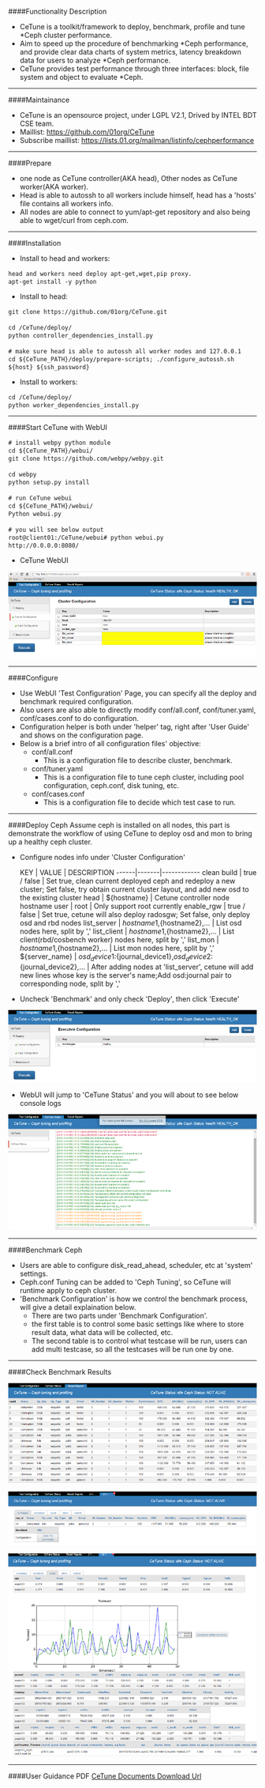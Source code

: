
####Functionality Description
- CeTune is a toolkit/framework to deploy, benchmark, profile and tune *Ceph cluster performance. 
- Aim to speed up the procedure of benchmarking *Ceph performance, and provide clear data charts of system metrics, latency breakdown data for users to analyze *Ceph performance.
- CeTune provides test performance through three interfaces: block, file system and object to evaluate *Ceph.

* * *
####Maintainance
- CeTune is an opensource project, under LGPL V2.1, Drived by INTEL BDT CSE team.
- Maillist: https://github.com/01org/CeTune
- Subscribe maillist: https://lists.01.org/mailman/listinfo/cephperformance

* * *
####Prepare
- one node as CeTune controller(AKA head), Other nodes as CeTune worker(AKA worker).
- Head is able to autossh to all workers include himself, head has a 'hosts' file contains all workers info.
- All nodes are able to connect to yum/apt-get repository and also being able to wget/curl from ceph.com.

* * *
####Installation
- Install to head and workers:

```
head and workers need deploy apt-get,wget,pip proxy.
apt-get install -y python
```

- Install to head:

```
git clone https://github.com/01org/CeTune.git

cd /CeTune/deploy/
python controller_dependencies_install.py

# make sure head is able to autossh all worker nodes and 127.0.0.1
cd ${CeTune_PATH}/deploy/prepare-scripts; ./configure_autossh.sh ${host} ${ssh_password}
```

- Install to workers:

```
cd /CeTune/deploy/
python worker_dependencies_install.py
```

* * *
####Start CeTune with WebUI

```
# install webpy python module
cd ${CeTune_PATH}/webui/ 
git clone https://github.com/webpy/webpy.git

cd webpy
python setup.py install

# run CeTune webui
cd ${CeTune_PATH}/webui/
Python webui.py

# you will see below output
root@client01:/CeTune/webui# python webui.py
http://0.0.0.0:8080/
```
- CeTune WebUI

![webui.png](static/pic/webui.png)

* * *
####Configure
- Use WebUI 'Test Configuration' Page, you can specify all the deploy and benchmark required configuration.
- Also users are also able to directly modify conf/all.conf, conf/tuner.yaml, conf/cases.conf to do configuration.
- Configuration helper is both under 'helper' tag, right after 'User Guide' and shows on the configuration page.
- Below is a brief intro of all configuration files' objective:
    - conf/all.conf
        - This is a configuration file to describe cluster, benchmark.
    - conf/tuner.yaml
        - This is a configuration file to tune ceph cluster, including pool configuration, ceph.conf, disk tuning, etc.
    - conf/cases.conf
        - This is a configuration file to decide which test case to run.

* * *
####Deploy Ceph
Assume ceph is installed on all nodes, this part is demonstrate the workflow of using CeTune to deploy osd and mon to bring up a healthy ceph cluster.
- Configure nodes info under 'Cluster Configuration'

  KEY | VALUE | DESCRIPTION
------|-------|------------
  clean build | true / false | Set true, clean current deployed ceph and redeploy a new cluster; Set false, try obtain current cluster layout, and add new osd to the existing cluster
  head | ${hostname} | Cetune controller node hostname
  user | root | Only support root currently
  enable_rgw | true / false | Set true, cetune will also deploy radosgw; Set false, only deploy osd and rbd nodes
  list_server | ${hostname1},${hostname2},... | List osd nodes here, split by ','
  list_client | ${hostname1},${hostname2},... | List client(rbd/cosbench worker) nodes here, split by ','
  list_mon | ${hostname1},${hostname2},... | List mon nodes here, split by ','
  ${server_name} | ${osd_device1}:${journal_device1},${osd_device2}:${journal_device2},... | After adding nodes at 'list_server', cetune will add new lines whose key is the server's name;Add osd:journal pair to corresponding node, split by ','

- Uncheck 'Benchmark' and only check 'Deploy', then click 'Execute'

![webui_deploy.png](static/pic/webui_deploy.png)

- WebUI will jump to 'CeTune Status' and you will about to see below console logs

![webui_deploy_detail.png](static/pic/webui_deploy_detail.png)


* * *
####Benchmark Ceph
- Users are able to configure disk_read_ahead, scheduler, etc at 'system' settings.
- Ceph.conf Tuning can be added to 'Ceph Tuning', so CeTune will runtime apply to ceph cluster.
- 'Benchmark Configuration' is how we control the benchmark process, will give a detail explaination below.
    - There are two parts under 'Benchmark Configuration'.
    - the first table is to control some basic settings like where to store result data, what data will be collected, etc.
    - The second table is to control what testcase will be run, users can add multi testcase, so all the testcases will be run one by one.



* * *
####Check Benchmark Results

![webui_result.png](static/pic/webui_result.png)

![webui_result_detail.png](static/pic/webui_result_detail.png)

![webui_result_detail2.png](static/pic/webui_result_detail2.png)


* * *
####User Guidance PDF
[CeTune Documents Download Url](https://github.com/01org/CeTune/blob/master/CeTune%20Document.pdf)

